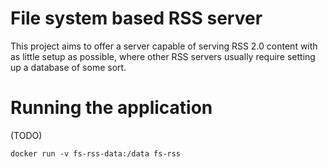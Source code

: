 # File system based RSS server

This project aims to offer a server capable of serving RSS 2.0 content with as little setup as possible, where other RSS
servers usually require setting up a database of some sort.

# Running the application

(TODO)

```
docker run -v fs-rss-data:/data fs-rss
```


